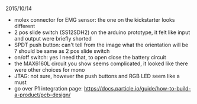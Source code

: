 2015/10/14
* molex connector for EMG sensor: the one on the kickstarter looks different
* 2 pos slide switch (SS12SDH2) on the arduino prototype, it felt like input and output were briefly shorted
* SPDT push button: can't tell from the image what the orientation will be ? should be same as 2 pos slide switch
* on/off switch: yes I need that, to open close the battery circuit
* the MAX6160L circuit you show seems complicated, it looked like there were other choices for mono
* JTAG: not sure, however the push buttons and RGB LED seem like a must
* go over P1 integration page: https://docs.particle.io/guide/how-to-build-a-product/pcb-design/

